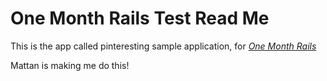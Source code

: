 # One Month Rails Test Read Me

This is the app called pinteresting sample application, for [*One Month Rails*](http://onemonthrails.com)

Mattan is making me do this!